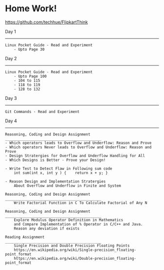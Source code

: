 # Home Work!


https://github.com/techhue/FlipkartThink

Day 1
____________________________________________
	Linux Pocket Guide - Read and Experiment 
		- Upto Page 30

Day 2
____________________________________________
	Linux Pocket Guide - Read and Experiment 
		- Upto Page 100
		- 104 to 115
		- 118 to 119
		- 128 to 132

Day 3
____________________________________________
	Git Commands - Read and Experiment 

Day 4
____________________________________________
	Reasoning, Coding and Design Assignment
	____________________________________________
	- Which operators leads to Overflow and Underflow: Reason and Prove
	- Which operators Never leads to Overflow and Underflow: Reason and Prove
	- Design Stratergies for Overflow and Underflow Handling for All
	- Which Designs is Better - Prove your Design!

	- Write Test to Detect Flaw in Following sum code 
		int sum(int x, int y ) {	return x + y; }

	- Reason Design and Implementation Stratergies
		About Overflow and Underflow in Finite and System

	Reasoning, Coding and Design Assignment
	____________________________________________
		Write Factorial Function in C To Calculate Factorial of Any N

	Reasoning, Coding and Design Assignment
	____________________________________________
		Explore Modulus Operator Definition in Mathematics
		and Compare Implementation of % Operator in C/C++ and Java.
		Reason any deviation if exists

	Reading Assignment
	____________________________________________
		Single Precision and Double Precision Floating Points
		https://en.wikipedia.org/wiki/Single-precision_floating-point_format
		https://en.wikipedia.org/wiki/Double-precision_floating-point_format	


